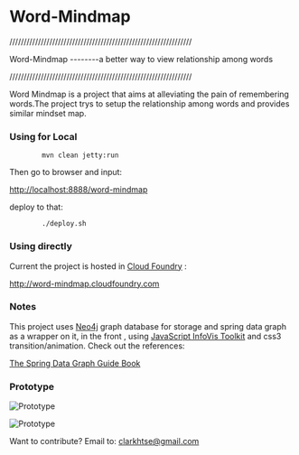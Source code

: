 

# Word-Mindmap

////////////////////////////////////////////////////////////////
   
  Word-Mindmap --------a better way to view relationship among words

////////////////////////////////////////////////////////////////

Word Mindmap is a project that aims at alleviating the pain of 
remembering words.The project trys to setup the relationship among
words and provides similar mindset map.

### Using for Local

		    mvn clean jetty:run

Then go to browser and input:

<http://localhost:8888/word-mindmap>

deploy to that:

            ./deploy.sh

### Using directly

Current the project is hosted in [Cloud Foundry](http://www.cloudfoundry.com/) :

<http://word-mindmap.cloudfoundry.com>

### Notes
This project uses [Neo4j](http://neo4j.org/) graph database for storage and spring data graph as a wrapper on it, in the front , using [JavaScript InfoVis Toolkit](http://thejit.org/) and css3 transition/animation. 
Check out the references:

[The Spring Data Graph Guide Book](http://static.springsource.org/spring-data/data-graph/docs/current/reference/html/)


### Prototype

![Prototype](https://lh4.googleusercontent.com/-rkKT0y3b_P8/Td4Qdv5b6DI/AAAAAAAAAeA/IRE_Nr_3WUA/s640/2011-05-26_16-31-58_281.jpg "Optional title")

![Prototype](http://farm3.static.flickr.com/2137/5733798656_32847e94a6.jpg "Optional title")

Want to contribute? Email to: clarkhtse@gmail.com




